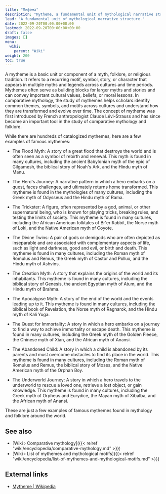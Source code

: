 ```yaml
---
title: "Мифема"
description: "Mytheme, a fundamental unit of mythological narrative structure."
lead: "A fundamental unit of mythological narrative structure."
date: 2022-09-20T00:00:00+00:00
lastmod: 2022-09-20T00:00:00+00:00
draft: false
images: []
menu:
  wiki:
    parent: "Wiki"
weight: 200
toc: true
---
```


A mytheme is a basic unit or component of a myth, folklore, or religious tradition. It refers to a recurring motif, symbol, story, or character that appears in multiple myths and legends across cultures and time periods. Mythemes often serve as building blocks for larger myths and stories and can convey important cultural values, beliefs, or moral lessons. In comparative mythology, the study of mythemes helps scholars identify common themes, symbols, and motifs across cultures and understand how they are transformed and evolve over time. The concept of mytheme was first introduced by French anthropologist Claude Lévi-Strauss and has since become an important tool in the study of comparative mythology and folklore.

While there are hundreds of catalogized mythemes, here are a few examples of famous mythemes:

- The Flood Myth: A story of a great flood that destroys the world and is often seen as a symbol of rebirth and renewal. This myth is found in many cultures, including the ancient Babylonian myth of the epic of Gilgamesh, the biblical story of Noah's Ark, and the Hindu myth of Manu.

- The Hero's Journey: A narrative pattern in which a hero embarks on a quest, faces challenges, and ultimately returns home transformed. This mytheme is found in the mythologies of many cultures, including the Greek myth of Odysseus and the Hindu myth of Rama.

- The Trickster: A figure, often represented by a god, animal, or other supernatural being, who is known for playing tricks, breaking rules, and testing the limits of society. This mytheme is found in many cultures, including the African American folktales of Br'er Rabbit, the Norse myth of Loki, and the Native American myth of Coyote.

- The Divine Twins: A pair of gods or demigods who are often depicted as inseparable and are associated with complementary aspects of life, such as light and darkness, good and evil, or birth and death. This mytheme is found in many cultures, including the Roman myth of Romulus and Remus, the Greek myth of Castor and Pollux, and the Hindu myth of Ashvins.

- The Creation Myth: A story that explains the origins of the world and its inhabitants. This mytheme is found in many cultures, including the biblical story of Genesis, the ancient Egyptian myth of Atum, and the Hindu myth of Brahma.

- The Apocalypse Myth: A story of the end of the world and the events leading up to it. This mytheme is found in many cultures, including the biblical book of Revelation, the Norse myth of Ragnarok, and the Hindu myth of Kali Yuga.

- The Quest for Immortality: A story in which a hero embarks on a journey to find a way to achieve immortality or escape death. This mytheme is found in many cultures, including the Greek myth of the Golden Fleece, the Chinese myth of Xian, and the African myth of Anansi.

- The Abandoned Child: A story in which a child is abandoned by its parents and must overcome obstacles to find its place in the world. This mytheme is found in many cultures, including the Roman myth of Romulus and Remus, the biblical story of Moses, and the Native American myth of the Orphan Boy.

- The Underworld Journey: A story in which a hero travels to the underworld to rescue a loved one, retrieve a lost object, or gain knowledge. This mytheme is found in many cultures, including the Greek myth of Orpheus and Eurydice, the Mayan myth of Xibalba, and the African myth of Anansi.

These are just a few examples of famous mythemes found in mythology and folklore around the world.

## See also

- [Wiki › Comparative mythology]({{< relref "wiki/encyclopedia/comparative-mythology.md" >}})
- [Wiki › List of mythemes and mythological motifs]({{< relref "wiki/encyclopedia/list-of-mythemes-and-mythological-motifs.md" >}})

## External links

- [Mytheme | Wikipedia](https://en.wikipedia.org/wiki/Mytheme)
